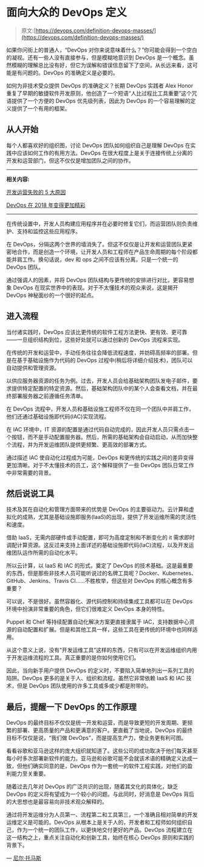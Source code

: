 # 面向大众的 DevOps 定义

> 原文:[https://devops.com/definition-devops-masses/](https://devops.com/definition-devops-masses/)

如果你问街上的普通人，“DevOps 对你来说意味着什么？”你可能会得到一个空白的凝视。还有一些人没有直接参与，但是模糊地意识到 DevOps 是一个概念。虽然模糊的理解总比没有好，但它为误解和错误信息留下了空间，从长远来看，这可能是有问题的。DevOps 的准确定义是必要的。

如何为非技术受众提供 DevOps 的准确定义？长期 DevOps 实践者 Alex Honor 重复了早期的敏捷软件开发原则，他创造了一个短语“人比过程比工具重要”这个咒语提供了一个方便的 DevOps 优先级列表，因此为 DevOps 的一个容易理解的定义提供了一个有用的框架。

## **从人开始**

每个人都喜欢好的组织图，讨论 DevOps 团队如何组织自己是理解 DevOps 在实践中应该如何工作的有用方法。DevOps 在很大程度上是关于连接传统上分离的开发和运营部门，但这不仅仅是增加团队之间的协作。

* * *

**相关内容:**

[开发运营失败的 5 大原因](https://devops.com/5-biggest-ways-fail-devops/)

[DevOps 在 2018 年变得更加精彩](https://devops.com/devops-gets-exciting-2018/)

* * *

在传统设置中，开发人员构建应用程序并在必要时修复它们，而运营团队则负责维护、支持和监控这些应用程序。

在 DevOps，分隔这两个世界的墙消失了。但这不仅仅是让开发和运营团队更紧密地合作，而是创造一个环境，让开发人员和工程师在产品生命周期的每个阶段都能并肩工作。换句话说，dev 和 ops 之间不应该有分离，只是一个统一的 DevOps 团队。

通过强调人的因素，并将 DevOps 团队结构与更传统的安排进行对比，更容易想象 DevOps 在现实世界中的表现。对于不太懂技术的观众来说，这是揭开 DevOps 神秘面纱的一个很好的起点。

## **进入流程**

当付诸实践时，DevOps 应该比更传统的软件工程方法更快、更有效、更可靠——一旦组织结构到位，这些好处就可以通过创新的 DevOps 流程来实现。

在传统的开发和运营中，手动任务往往会降低流程速度，并妨碍高频率的部署。但是在基于基础设施作为代码的 DevOps 过程中(稍后将详细介绍技术)，团队可以自动提供和管理资源。

以供应服务器资源的任务为例。过去，开发人员会给基础架构团队发电子邮件，要求提供特定配置的特定资源。然后，基础架构团队中的某个人会查看文档，并在最终部署服务器之前遵循任务清单。

在 DevOps 流程中，开发人员和基础设施工程师不仅在同一个团队中并肩工作，他们还通过基础设施即代码(IAC)实现流程。

在 IAC 环境中，IT 资源的配置是通过代码自动完成的，因此开发人员只需点击一个按钮，而不是手动配置服务器。然后，所需的基础架构会自动启动，从而加快整个流程，并为开发运维团队提供更频繁、更高效的部署方式。

通过描述 IAC 使自动化过程成为可能，DevOps 和更传统的实践之间的差异变得更加清晰。对于不太懂技术的员工，这个解释提供了一些 DevOps 团队日常工作中非常需要的背景。

## **然后说说工具**

技术及其在自动化和管理方面带来的优势是 DevOps 的主要驱动力。云计算和虚拟化的成熟，尤其是基础设施即服务(IaaS)的出现，提供了开发运维所需的灵活性和速度。

借助 IaaS，无需内部硬件或手动配置，即可为高度定制和不断变化的 it 需求即时调配计算资源。这反过来支持上面详述的基础设施即代码(IaC)流程，以及开发运维团队运作所需的自动化水平。

所以云计算，以 IaaS 和 IAC 的形式，奠定了 DevOps 的技术基础。这是最重要的东西，但是那些非技术人员可能听说过的名牌工具呢？Docker、Kubernetes、GitHub、Jenkins、Travis CI……不胜枚举，但这些对 DevOps 的核心概念有多重要？

可以说，不是很好。虽然容器化、源代码控制和持续集成工具都可以在 DevOps 环境中扮演非常重要的角色，但它们很难定义 DevOps 本身的特性。

Puppet 和 Chef 等持续配置自动化解决方案更直接隶属于 IAC，支持数据中心资源的自动配置和扩展。但是和其他工具一样，这些工具在更传统的环境中也同样适用。

从这个意义上说，没有“开发运维工具”这样的东西，只有可以在开发运维组织内用于开发运维流程的工具。真正重要的是你如何使用它们。

因此，当向新手用户提供 DevOps 的定义时，不要陷入简单地列出一系列工具的陷阱。DevOps 更多的是关于人、组织和流程。虽然它非常依赖 IaaS 和 IAC 技术，但是 DevOps 团队使用的许多工具或多或少都是附带的。

## **最后，提醒一下 DevOps 的工作原理**

DevOps 的最终目标不仅仅是统一开发和运营，而是导致更短的开发周期、更频繁的部署、更高质量的产品和更满意的客户。更直截了当地说，DevOps 的最终目标不仅仅是说，“我们做 DevOps”，而是提高生产力，使业务更有利可图。

看看谷歌和亚马逊这样的庞大组织就知道了。这些公司的成功取决于他们每天甚至每小时多次部署新软件的能力。亚马逊和谷歌可能不会就该术语的精确定义达成一致，但他们确实同意的是，DevOps 作为一套统一的软件工程实践，对他们的盈利能力至关重要。

随着过去几年对 DevOps 的广泛共识的出现，随着其文化的具体化，缺乏 DevOps 的定义将有望成为一个较小的问题。与此同时，好消息是 DevOps 背后的大思想也是最容易向非技术观众解释的。

通过将开发运维分为人员第一、流程第二和工具第三，一个准确且相对简单的开发运维定义是可能的。DevOps 从根本上是关于人的，开发者和工程师如何组织自己，作为一个统一的团队工作，以更快地交付更好的产品。DevOps 流程建立在这一结构之上，重点关注自动化和创新工具，始终在核心 DevOps 原则和实践的背景下。

— [尼尔·托马斯](https://devops.com/author/neal-thoms/)